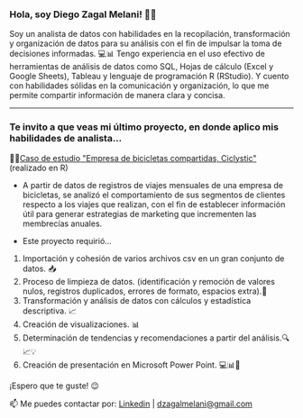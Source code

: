 ### Hola, soy Diego Zagal Melani! 🙋‍♂️

Soy un analista de datos con habilidades en la recopilación, transformación y organización de datos para su análisis con el fin de impulsar la toma de decisiones informadas. 💻📊 Tengo experiencia en el uso efectivo de herramientas de análisis de datos como SQL, Hojas de cálculo (Excel y Google Sheets), Tableau y lenguaje de programación R (RStudio). Y cuento con habilidades sólidas en la comunicación y organización, lo que me permite compartir información de manera clara y concisa. 

---

### Te invito a que veas mi último proyecto, en donde aplico mis habilidades de analista...

🚴‍♂️[Caso de estudio "Empresa de bicicletas compartidas, Ciclystic"](https://www.kaggle.com/code/diegozagalmelani/caso-de-estudio-empresa-de-bicicletas-compartidas) (realizado en R) 

- A partir de datos de registros de viajes mensuales de una empresa de bicicletas, se analizó el comportamiento de sus segmentos de clientes respecto a los viajes que realizan, con el fin de establecer información útil para generar estrategias de marketing que incrementen las membrecías anuales. 
  
- Este proyecto requirió...
 1. Importación y cohesión de varios archivos csv en un gran conjunto de datos. 📥
 2. Proceso de limpieza de datos. (identificación y remoción de valores nulos, registros duplicados, errores de formato, espacios extra).🧹
 3. Transformación y análisis de datos con cálculos y estadística descriptiva. 📈
 4. Creación de visualizaciones. 📊
 5. Determinación de tendencias y recomendaciones a partir del análisis.🔍📈💡
 6. Creación de presentación en Microsoft Power Point. 💻📊🎨

  ¡Espero que te guste! 😉

📫 Me puedes contactar por: [Linkedin](https://www.linkedin.com/in/dzagalmelani/) | dzagalmelani@gmail.com

